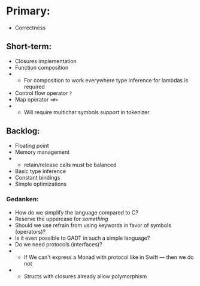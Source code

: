 # Primary:
* Correctness

## Short-term:
* Closures implementation
* Function composition
* * For composition to work everywhere type inference for lambdas is required
* Control flow operator `?`
* Map operator `<#>`
* * Will require multichar symbols support in tokenizer

## Backlog:
* Floating point
* Memory management
* * retain/release calls must be balanced
* Basic type inference
* Constant bindings
* Simple optimizations

### Gedanken:
* How do we simplify the language compared to C?
* Reserve the uppercase for *something*
* Should we use refrain from using keywords in favor of symbols (operators)?
* Is it even possible to GADT in such a simple language?
* Do we need protocols (interfaces)?
* * If We can't express a Monad with protocol like in Swift — then we do not
* * Structs with closures already allow polymorphism
